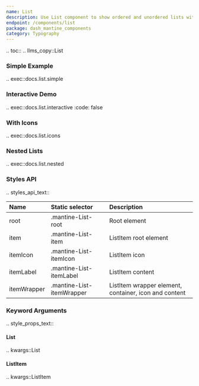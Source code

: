 ```yaml
---
name: List
description: Use List component to show ordered and unordered lists with icon support.
endpoint: /components/list
package: dash_mantine_components
category: Typography
---
```


.. toc::
.. llms_copy::List

### Simple Example

.. exec::docs.list.simple

### Interactive Demo

.. exec::docs.list.interactive
    :code: false

### With Icons

.. exec::docs.list.icons

### Nested Lists

.. exec::docs.list.nested

### Styles API

.. styles_api_text::

| Name        | Static selector           | Description                                           |
|:------------|:--------------------------|:------------------------------------------------------|
| root        | .mantine-List-root        | Root element                                          |
| item        | .mantine-List-item        | ListItem root element                                 |
| itemIcon    | .mantine-List-itemIcon    | ListItem icon                                         |
| itemLabel   | .mantine-List-itemLabel   | ListItem content                                      |
| itemWrapper | .mantine-List-itemWrapper | ListItem wrapper element, container, icon and content |


### Keyword Arguments
.. style_props_text::

#### List

.. kwargs::List

#### ListItem

.. kwargs::ListItem
